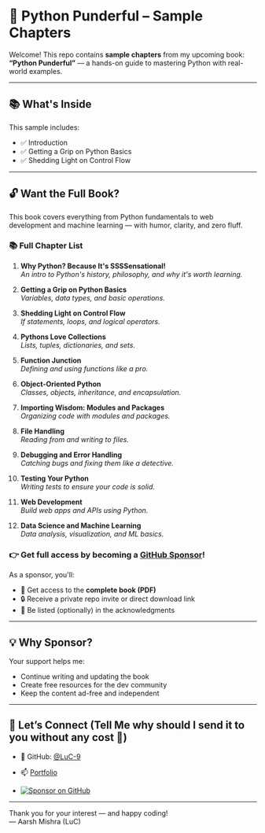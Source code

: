 # 📘 Python Punderful – Sample Chapters

Welcome! This repo contains **sample chapters** from my upcoming book:  
**“Python Punderful”** — a hands-on guide to mastering Python with real-world examples.

---

## 📚 What's Inside

This sample includes:
- ✅ Introduction
- ✅ Getting a Grip on Python Basics
- ✅ Shedding Light on Control Flow

---

## 🔓 Want the Full Book?

This book covers everything from Python fundamentals to web development and machine learning — with humor, clarity, and zero fluff.

### 📚 Full Chapter List

1. **Why Python? Because It's SSSSensational!**  
   _An intro to Python's history, philosophy, and why it's worth learning._

2. **Getting a Grip on Python Basics**  
   _Variables, data types, and basic operations._

3. **Shedding Light on Control Flow**  
   _If statements, loops, and logical operators._

4. **Pythons Love Collections**  
   _Lists, tuples, dictionaries, and sets._

5. **Function Junction**  
   _Defining and using functions like a pro._

6. **Object-Oriented Python**  
   _Classes, objects, inheritance, and encapsulation._

7. **Importing Wisdom: Modules and Packages**  
   _Organizing code with modules and packages._

8. **File Handling**  
   _Reading from and writing to files._

9. **Debugging and Error Handling**  
   _Catching bugs and fixing them like a detective._

10. **Testing Your Python**  
    _Writing tests to ensure your code is solid._

11. **Web Development**  
    _Build web apps and APIs using Python._

12. **Data Science and Machine Learning**  
    _Data analysis, visualization, and ML basics._

### 👉 Get full access by becoming a [GitHub Sponsor](https://github.com/sponsors/LuC-9)!

As a sponsor, you'll:
- 📘 Get access to the **complete book (PDF)**
- 🔒 Receive a private repo invite or direct download link
- 💬 Be listed (optionally) in the acknowledgments

---

## 💡 Why Sponsor?

Your support helps me:
- Continue writing and updating the book
- Create free resources for the dev community
- Keep the content ad-free and independent

---

## 🚀 Let’s Connect (Tell Me why should I send it to you without any cost 👀)

- 🔗 GitHub: [@LuC-9](https://github.com/LuC-9)
- 📫 [Portfolio](https://byluc.in)

- 
   [![Sponsor on GitHub](https://img.shields.io/badge/Sponsor-❤️%20GitHub-orange?logo=github)](https://github.com/sponsors/LuC-9)


---

Thank you for your interest — and happy coding!  
— Aarsh Mishra (LuC)
